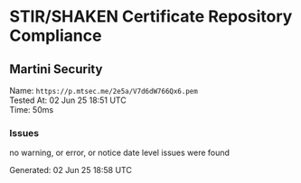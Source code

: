 # STIR/SHAKEN Certificate Repository Compliance

## Martini Security

Name: `https://p.mtsec.me/2e5a/V7d6dW766Qx6.pem`\
Tested At: 02 Jun 25 18:51 UTC\
Time: 50ms

### Issues

no warning, or error, or notice date level issues were found

Generated: 02 Jun 25 18:58 UTC